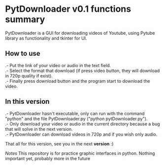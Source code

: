 # PytDownloader v0.1 functions summary
PytDownloader is a GUI for downloading videos of Youtube, using Pytube library as functionality and
tkinter for UI.
<br>

## How to use
.- Put the link of your video or audio in the text field. <br>
.- Select the format that download (if press video button, they will download in 720p quality if exist). <br>
.- Finally press download button and the program start to download the video. <br>

## In this version
.- PytDownloader hasn't executable, only can run with the command "python" and the file PytDownloader.py ("python pytDownloader.py"). <br>
.- Only download your video or audio in the current directory because a bug that will solve in the next version. <br>
.- PytDownloader can download videos in 720p and if you wish only audio. <br>

That all for this version, see you in the next **version** :)

*Notes*
This repository is for practice graphic interfaces in python.
Nothing important yet, probably more in the future
